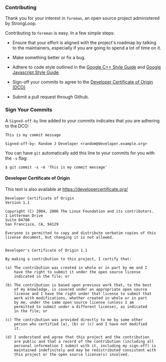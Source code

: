 ### Contributing ###

Thank you for your interest in `foreman`, an open source project
administered by StrongLoop.

Contributing to `foreman` is easy. In a few simple steps:

  * Ensure that your effort is aligned with the project's roadmap by
    talking to the maintainers, especially if you are going to spend a
    lot of time on it.

  * Make something better or fix a bug.

  * Adhere to code style outlined in the [Google C++ Style Guide][] and
    [Google Javascript Style Guide][].

  * Sign-off your commits to agree to the [Developer Certificate of Origin (DCO)](https://developercertificate.org/)

  * Submit a pull request through Github.


### Sign Your Commits ###

A `Signed-off-by` line added to your commits indicates that you are
adhering to the DCO:

```
This is my commit message

Signed-off-by: Random J Developer <random@developer.example.org>
```

You can have `git` automatically add this line to your commits for you
with the `-s` flag:

```
$ git commit -s -m 'This is my commit message'
```

#### Developer Certificate of Origin ####

This text is also available at https://developercertificate.org/

```
Developer Certificate of Origin
Version 1.1

Copyright (C) 2004, 2006 The Linux Foundation and its contributors.
1 Letterman Drive
Suite D4700
San Francisco, CA, 94129

Everyone is permitted to copy and distribute verbatim copies of this
license document, but changing it is not allowed.


Developer's Certificate of Origin 1.1

By making a contribution to this project, I certify that:

(a) The contribution was created in whole or in part by me and I
    have the right to submit it under the open source license
    indicated in the file; or

(b) The contribution is based upon previous work that, to the best
    of my knowledge, is covered under an appropriate open source
    license and I have the right under that license to submit that
    work with modifications, whether created in whole or in part
    by me, under the same open source license (unless I am
    permitted to submit under a different license), as indicated
    in the file; or

(c) The contribution was provided directly to me by some other
    person who certified (a), (b) or (c) and I have not modified
    it.

(d) I understand and agree that this project and the contribution
    are public and that a record of the contribution (including all
    personal information I submit with it, including my sign-off) is
    maintained indefinitely and may be redistributed consistent with
    this project or the open source license(s) involved.
```

[Google C++ Style Guide]: https://google.github.io/styleguide/cppguide.html
[Google Javascript Style Guide]: https://google.github.io/styleguide/javascriptguide.xml
